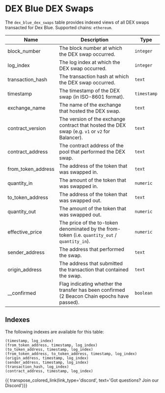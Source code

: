 
# DEX Blue DEX Swaps

The `dex_blue_dex_swaps` table provides indexed views of all DEX swaps transacted for Dex Blue.
Supported chains: `ethereum`.

| Name                | Description                                                                 | Type        |
| --------- | --------- | --------------------------------------------------------------------------- |
| block_number | The block number at which the DEX swap occurred. | `integer` |
| log_index | The log index at which the DEX swap occurred. | `integer` |
| transaction_hash | The transaction hash at which the DEX swap occurred. | `text` |
| timestamp | The timestamp of the DEX swap (in ISO-8601 format). | `timestamp` |
| exchange_name | The name of the exchange that hosted the DEX swap. | `text` |
| contract_version | The version of the exchange contract that hosted the DEX swap (e.g. `v1` or `v2` for Balancer). | `text` |
| contract_address | The contract address of the pool that performed the DEX swap. | `text` |
| from_token_address | The address of the token that was swapped in. | `text` |
| quantity_in | The amount of the token that was swapped in. | `numeric` |
| to_token_address | The address of the token that was swapped out. | `text` |
| quantity_out | The amount of the token that was swapped out. | `numeric` |
| effective_price | The price of the to-token denominated by the from-token (i.e. `quantity_out` / `quantity_in`). | `numeric` |
| sender_address | The address that performed the swap. | `text` |
| origin_address | The address that submitted the transaction that contained the swap. | `text` |
| __confirmed | Flag indicating whether the transfer has been confirmed (2 Beacon Chain epochs have passed). | `boolean` |

## Indexes
The following indexes are available for this table:

```
(timestamp, log_index)
(from_token_address, timestamp, log_index)
(to_token_address, timestamp, log_index)
(from_token_address, to_token_address, timestamp, log_index)
(origin_address, timestamp, log_index)
(sender_address, timestamp, log_index)
(transaction_hash, log_index)
(contract_address, timestamp, log_index)
```

{{ transpose_colored_link(link_type='discord', text='Got questions?  Join our Discord')}}

